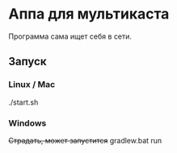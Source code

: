 # Аппа для мультикаста
Программа сама ищет себя в сети.
## Запуск
### Linux / Mac
./start.sh
### Windows
~~Страдать, может запустится~~
gradlew.bat run
